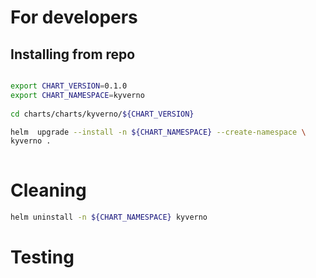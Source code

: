 # For developers
 
## Installing from repo
 
```bash 

export CHART_VERSION=0.1.0
export CHART_NAMESPACE=kyverno
 
cd charts/charts/kyverno/${CHART_VERSION} 

helm  upgrade --install -n ${CHART_NAMESPACE} --create-namespace \
kyverno .
 
``` 
# Cleaning

```bash
helm uninstall -n ${CHART_NAMESPACE} kyverno

```


# Testing

```bash

```
